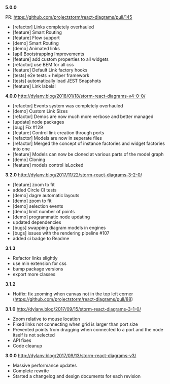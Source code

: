 __5.0.0__ 

PR: https://github.com/projectstorm/react-diagrams/pull/145

* [refactor] Links completely overhauled
* [feature] Smart Routing
* [feature] Flow support
* [demo] Smart Routing
* [demo] Animated links
* [api] Bootstrapping Improvements
* [feature] add custom properties to all widgets
* [refactor] use BEM for all css
* [feature] Default Link factory hooks
* [tests] e2e tests + helper framework
* [tests] automatically load JEST Snapshots
* [feature] Link labels!

__4.0.0__ http://dylanv.blog/2018/01/18/storm-react-diagrams-v4-0-0/

* [refactor] Events system was completely overhauled
* [demo] Custom Link Sizes
* [refactor] Demos are now much more verbose and better managed
* [update] node packages
* [bug] Fix #129
* [feature] Control link creation through ports
* [refactor] Models are now in seperate files
* [refactor] Merged the concept of instance factories and widget factories into one
* [feature] Models can now be cloned at various parts of the model graph
* [demo] Cloning
* [feature] models control isLocked 

__3.2.0__ http://dylanv.blog/2017/11/22/storm-react-diagrams-3-2-0/
* [feature] zoom to fit
* added Circle CI tests
* [demo] dagre automatic layouts
* [demo] zoom to fit
* [demo] selection events
* [demo] limit number of points
* [demo] programmatic node updating
* updated dependencies
* [bugs] swapping diagram models in engines
* [bugs] issues with the rendering pipeline #107
* added ci badge to Readme

__3.1.3__ 
* Refactor links slightly
* use min extension for css
* bump package versions
* export more classes

__3.1.2__ 
* Hotfix: fix zooming when canvas not in the top left corner
(https://github.com/projectstorm/react-diagrams/pull/88)

__3.1.0__ http://dylanv.blog/2017/09/15/storm-react-diagrams-3-1-0/
* Zoom relative to mouse location
* Fixed links not connecting when grid is larger than port size
* Prevented points from dragging when connected to a port and the node itself is not selected
* API fixes
* Code cleanup 

__3.0.0__ http://dylanv.blog/2017/09/13/storm-react-diagrams-v3/
* Massive performance updates
* Complete rewrite
* Started a changelog and design documents for each revision
